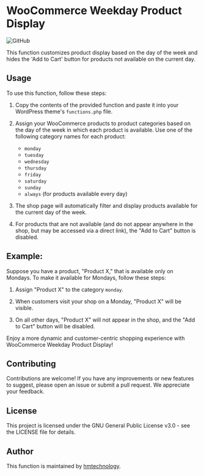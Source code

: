 # WooCommerce Weekday Product Display

![GitHub](https://img.shields.io/github/license/hmtechnology/woocommerce-weekday-product-display)

This function customizes product display based on the day of the week and hides the 'Add to Cart' button for products not available on the current day.

## Usage

To use this function, follow these steps:

1. Copy the contents of the provided function and paste it into your WordPress theme's `functions.php` file.

2. Assign your WooCommerce products to product categories based on the day of the week in which each product is available. Use one of the following category names for each product:

   - `monday`
   - `tuesday`
   - `wednesday`
   - `thursday`
   - `friday`
   - `saturday`
   - `sunday`
   - `always` (for products available every day)

3. The shop page will automatically filter and display products available for the current day of the week.

4. For products that are not available (and do not appear anywhere in the shop, but may be accessed via a direct link), the "Add to Cart" button is disabled.

## Example:

Suppose you have a product, "Product X," that is available only on Mondays. To make it available for Mondays, follow these steps:

1. Assign "Product X" to the category `monday`.

2. When customers visit your shop on a Monday, "Product X" will be visible.

3. On all other days, "Product X" will not appear in the shop, and the "Add to Cart" button will be disabled.

Enjoy a more dynamic and customer-centric shopping experience with WooCommerce Weekday Product Display!

## Contributing

Contributions are welcome! If you have any improvements or new features to suggest, please open an issue or submit a pull request. We appreciate your feedback.

## License

This project is licensed under the GNU General Public License v3.0 - see the LICENSE file for details.

## Author

This function is maintained by [hmtechnology](https://github.com/hmtechnology).

